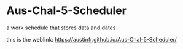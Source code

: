 # Aus-Chal-5-Scheduler
a work schedule that stores data and dates

this is the weblink:
    https://austinfr.github.io/Aus-Chal-5-Scheduler/
